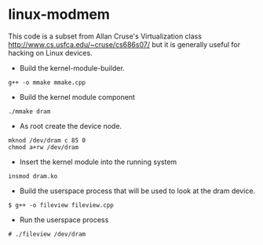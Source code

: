 linux-modmem
============
This code is a subset from Allan Cruse's Virtualization class http://www.cs.usfca.edu/~cruse/cs686s07/
but it is generally useful for hacking on Linux devices.

* Build the kernel-module-builder.

```
g++ -o mmake mmake.cpp
```

* Build the kernel module component

```
./mmake dram
```

* As root create the device node.

```
mknod /dev/dram c 85 0
chmod a+rw /dev/dram
```

* Insert the kernel module into the running system

```
insmod dram.ko
```

* Build the userspace process that will be used to look at the dram device.

```
$ g++ -o fileview fileview.cpp
```

* Run the userspace process

```
# ./fileview /dev/dram
```

